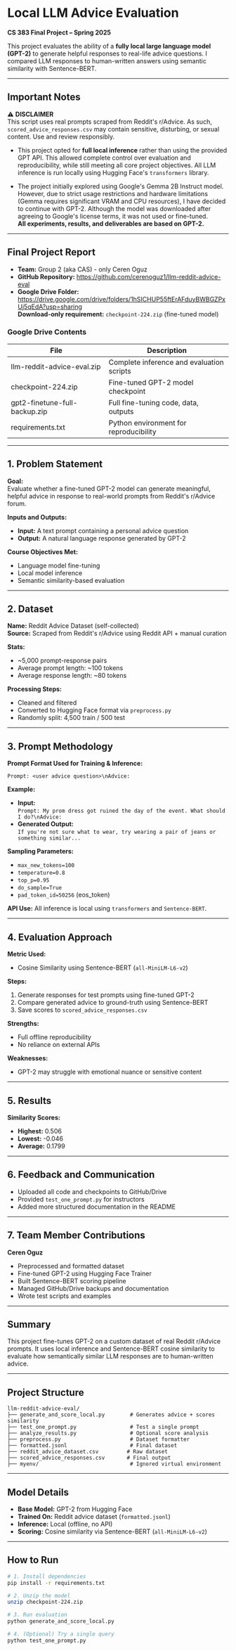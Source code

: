 # Local LLM Advice Evaluation  
**CS 383 Final Project – Spring 2025**

This project evaluates the ability of a **fully local large language model (GPT-2)** to generate helpful responses to real-life advice questions. I compared LLM responses to human-written answers using semantic similarity with Sentence-BERT.

---
## Important Notes

⚠️ **DISCLAIMER**  
This script uses real prompts scraped from Reddit's r/Advice. As such, `scored_advice_responses.csv` may contain sensitive, disturbing, or sexual content. Use and review responsibly.

- This project opted for **full local inference** rather than using the provided GPT API. This allowed complete control over evaluation and reproducibility, while still meeting all core project objectives. All LLM inference is run locally using Hugging Face's `transformers` library.

- The project initially explored using Google's Gemma 2B Instruct model. However, due to strict usage restrictions and hardware limitations (Gemma requires significant VRAM and CPU resources), I have decided to continue with GPT-2. Although the model was downloaded after agreeing to Google's license terms, it was not used or fine-tuned.  
**All experiments, results, and deliverables are based on GPT-2.**

---

## Final Project Report

- **Team:** Group 2 (aka CAS)  - only Ceren Oguz
- **GitHub Repository:** https://github.com/cerenoguz1/llm-reddit-advice-eval  
- **Google Drive Folder:** https://drive.google.com/drive/folders/1hSICHUP55ftErAFduyBWBGZPxUj5qEdA?usp=sharing  
 **Download-only requirement:** `checkpoint-224.zip` (fine-tuned model)

### Google Drive Contents

| File                          | Description                                |
|-------------------------------|--------------------------------------------|
| llm-reddit-advice-eval.zip    | Complete inference and evaluation scripts  |
| checkpoint-224.zip            | Fine-tuned GPT-2 model checkpoint          |
| gpt2-finetune-full-backup.zip | Full fine-tuning code, data, outputs       |
| requirements.txt              | Python environment for reproducibility     |

---

## 1. Problem Statement

**Goal:**  
Evaluate whether a fine-tuned GPT-2 model can generate meaningful, helpful advice in response to real-world prompts from Reddit's r/Advice forum.

**Inputs and Outputs:**  
- **Input:** A text prompt containing a personal advice question  
- **Output:** A natural language response generated by GPT-2

**Course Objectives Met:**  
- Language model fine-tuning  
- Local model inference  
- Semantic similarity-based evaluation

---

## 2. Dataset

**Name:** Reddit Advice Dataset (self-collected)  
**Source:** Scraped from Reddit's r/Advice using Reddit API + manual curation

**Stats:**  
- ~5,000 prompt-response pairs  
- Average prompt length: ~100 tokens  
- Average response length: ~80 tokens

**Processing Steps:**  
- Cleaned and filtered  
- Converted to Hugging Face format via `preprocess.py`  
- Randomly split: 4,500 train / 500 test

---

## 3. Prompt Methodology

**Prompt Format Used for Training & Inference:**  
```
Prompt: <user advice question>\nAdvice:
```

**Example:**  
- **Input:**  
  `Prompt: My prom dress got ruined the day of the event. What should I do?\nAdvice:`  
- **Generated Output:**  
  `If you're not sure what to wear, try wearing a pair of jeans or something similar...`

**Sampling Parameters:**  
- `max_new_tokens=100`  
- `temperature=0.8`  
- `top_p=0.95`  
- `do_sample=True`  
- `pad_token_id=50256` (eos_token)

**API Use:** All inference is local using `transformers` and `Sentence-BERT`.

---

## 4. Evaluation Approach

**Metric Used:**  
- Cosine Similarity using Sentence-BERT (`all-MiniLM-L6-v2`)

**Steps:**  
1. Generate responses for test prompts using fine-tuned GPT-2  
2. Compare generated advice to ground-truth using Sentence-BERT  
3. Save scores to `scored_advice_responses.csv`

**Strengths:**  
- Full offline reproducibility  
- No reliance on external APIs

**Weaknesses:**  
- GPT-2 may struggle with emotional nuance or sensitive content

---

## 5. Results

**Similarity Scores:**  
- **Highest:** 0.506  
- **Lowest:** -0.046  
- **Average:** 0.1799

---

## 6. Feedback and Communication

- Uploaded all code and checkpoints to GitHub/Drive  
- Provided `test_one_prompt.py` for instructors  
- Added more structured documentation in the README

---

## 7. Team Member Contributions

**Ceren Oguz**  
- Preprocessed and formatted dataset  
- Fine-tuned GPT-2 using Hugging Face Trainer  
- Built Sentence-BERT scoring pipeline  
- Managed GitHub/Drive backups and documentation  
- Wrote test scripts and examples

---

## Summary

This project fine-tunes GPT-2 on a custom dataset of real Reddit r/Advice prompts. It uses local inference and Sentence-BERT cosine similarity to evaluate how semantically similar LLM responses are to human-written advice.

---

## Project Structure

```
llm-reddit-advice-eval/
├── generate_and_score_local.py        # Generates advice + scores similarity
├── test_one_prompt.py                 # Test a single prompt
├── analyze_results.py                 # Optional score analysis
├── preprocess.py                      # Dataset formatter
├── formatted.jsonl                    # Final dataset
├── reddit_advice_dataset.csv         # Raw dataset
├── scored_advice_responses.csv       # Final output
├── myenv/                             # Ignored virtual environment
```

---

## Model Details

- **Base Model:** GPT-2 from Hugging Face  
- **Trained On:** Reddit advice dataset (`formatted.jsonl`)  
- **Inference:** Local (offline, no API)  
- **Scoring:** Cosine similarity via Sentence-BERT (`all-MiniLM-L6-v2`)

---

## How to Run

```bash
# 1. Install dependencies
pip install -r requirements.txt

# 2. Unzip the model
unzip checkpoint-224.zip

# 3. Run evaluation
python generate_and_score_local.py

# 4. (Optional) Try a single query
python test_one_prompt.py
```
